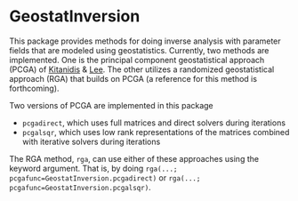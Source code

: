 # GeostatInversion

This package provides methods for doing inverse analysis with parameter fields that are modeled using geostatistics.
Currently, two methods are implemented.
One is the principal component geostatistical approach (PCGA) of [Kitanidis](http://dx.doi.org/10.1002/2013WR014630) & [Lee](http://dx.doi.org/10.1002/2014WR015483).
The other utilizes a randomized geostatistical approach (RGA) that builds on PCGA (a reference for this method is forthcoming).


Two versions of PCGA are implemented in this package

- `pcgadirect`, which uses full matrices and direct solvers during iterations
- `pcgalsqr`, which uses low rank representations of the matrices combined with iterative solvers during iterations

The RGA method, `rga`, can use either of these approaches using the keyword argument. That is, by doing `rga(...; pcgafunc=GeostatInversion.pcgadirect)` or `rga(...; pcgafunc=GeostatInversion.pcgalsqr)`.